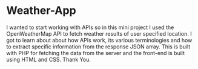 # Weather-App
I wanted to start working with APIs so in this mini project I used the OpenWeatherMap API to fetch weather results of user specified location. I got to learn about about how APIs work, its various terminologies and how to extract specific information from the response JSON array. This is built with PHP for fetching the data from the server and the front-end is built using HTML and CSS. Thank You.
